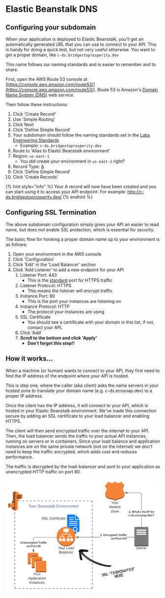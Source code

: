 # Elastic Beanstalk DNS

## Configuring your subdomain

When your application is deployed to Elastic Beanstalk, you'll get an automatically generated URL that you can use to connect to your API. This is handy for doing a quick test, but not very useful otherwise. You want to get a proper domain, like `c-ds.bridgestoprosperity.dev`

This name follows our naming standards and is easier to remember and to share.

First, open the AWS Route 53 console at [https://console.aws.amazon.com/route53/](https://console.aws.amazon.com/route53/). Route 53 is Amazon's [Domain Name System \(DNS\)](https://simple.wikipedia.org/wiki/Domain_Name_System) web service.   
  
Then follow these instructions:

1. Click 'Create Record'
2. Use 'Simple Routing'
3. Click Next
4. Click 'Define Simple Record'
5. Your subdomain should follow the naming standards set in the [Labs Engineering Standards](https://en.wikipedia.org/wiki/List_of_TCP_and_UDP_port_numbers#Well-known_ports)
   * Example: `c-ds.bridgestoprosperity.dev`
6. Route to 'Alias to Elastic Beanstalk environment'
7. Region: `us-east-1`
   * You _did_ create your environment in `us-east-1` right?
8. Record Type: [A](https://en.wikipedia.org/wiki/List_of_DNS_record_types)
9. Click 'Define Simple Record'
10. Click 'Create Records'

{% hint style="info" %}
Your A record will now have been created and you can start using it to access your API endpoint. For example: http://c-ds.bridgestoprosperity.dev/
{% endhint %}

## Configuring SSL Termination

The above subdomain configuration simply gives your API an easier to read name, but does _not_ enable SSL protection, which is essential for security.

The basic flow for hooking a proper domain name up to your environment is as follows:

1. Open your environment in the AWS console
2. Click 'Configuration'
3. Click 'Edit' in the 'Load Balancer' section
4. Click 'Add Listener' to add a new endpoint for your API
   1. Listener Port: 443
      * This is the [standard](https://en.wikipedia.org/wiki/List_of_TCP_and_UDP_port_numbers#Well-known_ports) port for HTTPS traffic
   2. Listener Protocol: HTTPS
      * This means the listener will encrypt traffic
   3. Instance Port: 80
      * This is the port your instances are listening on
   4. Instance Protocol: HTTP
      * The protocol your instances are using
   5. SSL Certificate
      * You should see a certificate with your domain in this list, if not, contact your APL
   6. Click 'Add'
   7. **Scroll to the bottom and click 'Apply'**
      * **Don't forget this step!!**

## How it works...

When a machine \(or human\) wants to connect to your API, they first need to find the IP address of the endpoint where your API is hosted.

This is step one, where the caller \(aka client\) asks the name servers in your hosted zone to translate your domain name \(e.g. c-ds.ecosoap.dev\) to a proper IP address.

Once the client has the IP address, it will connect to your API, which is hosted in your Elastic Beanstalk environment. We've made this connection secure by adding an SSL certificate to your load balancer and enabling HTTPS.

The client will then send encrypted traffic over the internet to your API. Then, the load balancer sends the traffic to your actual API instances, running on servers or in containers. Since your load balance and application instances are on the same private network \(not on the internet\) we don't need to keep the traffic encrypted, which adds cost and reduces performance.

The traffic is decrypted by the load-balancer and sent to your application as unencrypted HTTP traffic on port 80.

![](../../.gitbook/assets/image%20%281%29.png)

